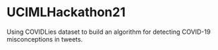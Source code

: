 # UCIMLHackathon21
Using COVIDLies dataset to build an algorithm for detecting COVID-19 misconceptions in tweets.
